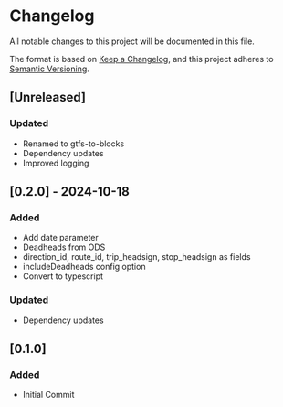 # Changelog

All notable changes to this project will be documented in this file.

The format is based on [Keep a Changelog](https://keepachangelog.com/en/1.0.0/),
and this project adheres to [Semantic Versioning](https://semver.org/spec/v2.0.0.html).

## [Unreleased]

### Updated
- Renamed to gtfs-to-blocks
- Dependency updates
- Improved logging

## [0.2.0] - 2024-10-18

### Added 
- Add date parameter
- Deadheads from ODS
- direction_id, route_id, trip_headsign, stop_headsign as fields
- includeDeadheads config option
- Convert to typescript

### Updated
- Dependency updates

## [0.1.0]

### Added
- Initial Commit
